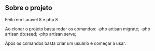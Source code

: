 ## Sobre o projeto

Feito em Laravel 8 e php 8

Ao clonar o projeto basta rodar os comandos:
-php artisan migrate; 
-php artisan db:seed; 
-php artisan serve; 

Após os comandos basta criar um usuário e começar a usar.
